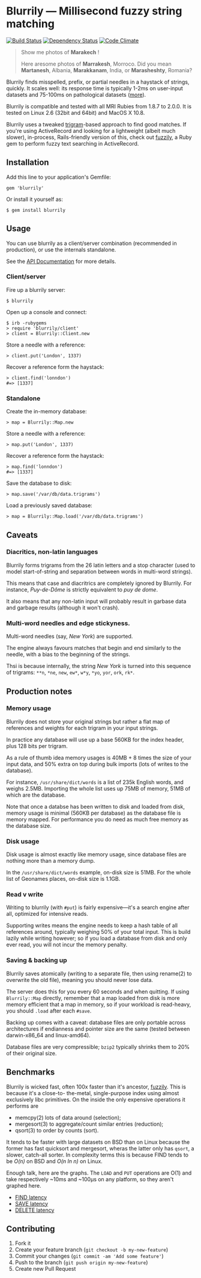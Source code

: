 # Blurrily — Millisecond fuzzy string matching

[![Build Status](https://travis-ci.org/mezis/blurrily.png?branch=master)](https://travis-ci.org/mezis/blurrily)
[![Dependency Status](https://gemnasium.com/mezis/blurrily.png)](https://gemnasium.com/mezis/blurrily)
[![Code Climate](https://codeclimate.com/github/mezis/blurrily.png)](https://codeclimate.com/github/mezis/blurrily)

> Show me photos of **Marakech** !
>
> Here aresome photos of **Marrakesh**, Morroco.
> Did you mean **Martanesh**, Albania, **Marakkanam**, India, or **Marasheshty**, Romania?

Blurrily finds misspelled, prefix, or partial needles in a haystack of
strings, quickly. It scales well: its response time is typically 1-2ms on
user-input datasets and 75-100ms on pathological datasets
([more](#benchmarks)).

Blurrily is compatible and tested with all MRI Rubies from 1.8.7 to 2.0.0.
It is tested on Linux 2.6 (32bit and 64bit) and MacOS X 10.8.

Blurrily uses a tweaked [trigram](http://en.wikipedia.org/wiki/N-gram)-based
approach to find good matches. If you're using ActiveRecord and looking for
a lightweight (albeit much slower), in-process, Rails-friendly version of
this, check out [fuzzily](http://github.com/mezis/fuzzily), a Ruby gem to
perform fuzzy text searching in ActiveRecord.


## Installation

Add this line to your application's Gemfile:

    gem 'blurrily'

Or install it yourself as:

    $ gem install blurrily

## Usage

You can use blurrily as a client/server combination (recommended in
production), or use the internals standalone.

See the [API Documentation](http://rubydoc.info/github/mezis/blurrily/frames)
for more details.

### Client/server

Fire up a blurrily server:

    $ blurrily

Open up a console and connect:
  
  	$ irb -rubygems
  	> require 'blurrily/client'
  	> client = Blurrily::Client.new

Store a needle with a reference:

    > client.put('London', 1337)

Recover a reference form the haystack:

    > client.find('lonndon')
    #=> [1337]

### Standalone

Create the in-memory database:

    > map = Blurrily::Map.new

Store a needle with a reference:

    > map.put('London', 1337)

Recover a reference form the haystack:

    > map.find('lonndon')
    #=> [1337]

Save the database to disk:

    > map.save('/var/db/data.trigrams')

Load a previously saved database:

    > map = Blurrily::Map.load('/var/db/data.trigrams')


## Caveats

### Diacritics, non-latin languages

Blurrily forms trigrams from the 26 latin letters and a stop character (used
to model start-of-string and separation between words in multi-word
strings).

This means that case and diacritrics are completely ignored by Blurrily. For
instance, *Puy-de-Dôme* is strictly equivalent to *puy de dome*.

It also means that any non-latin input will probably result in garbase data
and garbage results (although it won't crash).

### Multi-word needles and edge stickyness.

Multi-word needles (say, *New York*) are supported.

The engine always favours matches that begin and end similarly to the
needle, with a bias to the beginning of the strings.

Thsi is because internally, the string *New York* is turned into this
sequence of trigrams: `**n`, `*ne`, `new`, `ew*`, `w*y`, `*yo`, `yor`,
`ork`, `rk*`.

## Production notes

### Memory usage

Blurrily does not store your original strings but rather a flat map of
references and weights for each trigram in your input strings.

In practice any database will use up a base 560KB for the index header, plus
128 bits per trigram.

As a rule of thumb idea memory usages is 40MB + 8 times the size of your
input data, and 50% extra on top during bulk imports (lots of writes to the
database).

For instance, `/usr/share/dict/words` is a list of 235k English words, and
weighs 2.5MB. Importing the whole list uses up 75MB of memory, 51MB of which
are the database.

Note that once a databse has been written to disk and loaded from disk,
memory usage is minimal (560KB per database) as the database file is memory
mapped. For performance you do need as much free memory as the database
size.

### Disk usage

Disk usage is almost exactly like memory usage, since database files are
nothing more than a memory dump.

In the `/usr/share/dict/words` example, on-disk size is 51MB.
For the whole list of Geonames places, on-disk size is 1.1GB.

### Read v write

Writing to blurrily (with `#put`) is fairly expensive—it's a search engine
after all, optimized for intensive reads.

Supporting writes means the engine needs to keep a hash table of all
references around, typically weighing 50% of your total input. This is build
lazily while writing however; so if you load a database from disk and only
ever read, you will not incur the memory penalty.

### Saving & backing up

Blurrily saves atomically (writing to a separate file, then using rename(2)
to overwrite the old file), meaning you should never lose data.

The server does this for you every 60 seconds and when quitting. If using
`Blurrily::Map` directly, remember that a map loaded from disk is more
memory efficient that a map in memory, so if your workload is read-heavy,
you should `.load` after each `#save`.

Backing up comes with a caveat: database files are only portable across
architectures if endianness and pointer size are the same (tested between
darwin-x86_64 and linux-amd64).

Database files are very compressible; `bzip2` typically shrinks them to 20%
of their original size.


## Benchmarks

Blurrily is wicked fast, often 100x faster than it's ancestor,
[fuzzily](http://github.com/mezis/fuzzily). This is because it's a close-to-
the-metal, single-purpose index using almost exclusively libc primitives. On
the inside the only expensive operations it performs are

- memcpy(2) lots of data around (selection);
- mergesort(3) to aggregate/count similar entries (reduction);
- qsort(3) to order by counts (sort).

It tends to be faster with large datasets on BSD than on Linux because the
former has fast quicksort and mergesort, wheras the latter only has `qsort`,
a slower, catch-all sorter. In complexity terms this is because FIND tends
to be *O(n)* on BSD and *O(n ln n)* on Linux.

Enough talk, here are the graphs. The `LOAD` and `PUT` operations are O(1)
and take respectively ~10ms and ~100µs on any platform, so  they aren't
graphed here.

- [FIND latency](/doc/bench-find.png)
- [SAVE latency](/doc/bench-save.png)
- [DELETE latency](/doc/bench-delete.png)


## Contributing

1. Fork it
2. Create your feature branch (`git checkout -b my-new-feature`)
3. Commit your changes (`git commit -am 'Add some feature'`)
4. Push to the branch (`git push origin my-new-feature`)
5. Create new Pull Request
